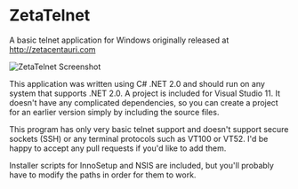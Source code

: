 ZetaTelnet
==========

A basic telnet application for Windows originally released at http://zetacentauri.com

![ZetaTelnet Screenshot](https://github.com/Xangis/ZetaTelnet/blob/master/images/zetatelnet3.gif)

This application was written using C# .NET 2.0 and should run on any system that
supports .NET 2.0.  A project is included for Visual Studio 11. It doesn't have any
complicated dependencies, so you can create a project for an earlier version simply
by including the source files.

This program has only very basic telnet support and doesn't support secure sockets
(SSH) or any terminal protocols such as VT100 or VT52. I'd be happy to accept any
pull requests if you'd like to add them.

Installer scripts for InnoSetup and NSIS are included, but you'll probably have to
modify the paths in order for them to work.

